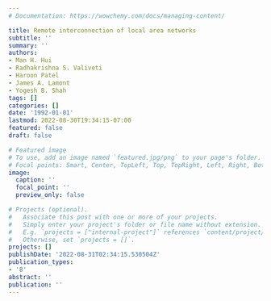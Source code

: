 ```yaml
---
# Documentation: https://wowchemy.com/docs/managing-content/

title: Remote interconnection of local area networks
subtitle: ''
summary: ''
authors:
- Man H. Hui
- Radhakrishna S. Valiveti
- Haroon Patel
- James A. Lamont
- Yogesh B. Shah
tags: []
categories: []
date: '1992-01-01'
lastmod: 2022-08-30T19:34:15-07:00
featured: false
draft: false

# Featured image
# To use, add an image named `featured.jpg/png` to your page's folder.
# Focal points: Smart, Center, TopLeft, Top, TopRight, Left, Right, BottomLeft, Bottom, BottomRight.
image:
  caption: ''
  focal_point: ''
  preview_only: false

# Projects (optional).
#   Associate this post with one or more of your projects.
#   Simply enter your project's folder or file name without extension.
#   E.g. `projects = ["internal-project"]` references `content/project/deep-learning/index.md`.
#   Otherwise, set `projects = []`.
projects: []
publishDate: '2022-08-31T02:34:15.530504Z'
publication_types:
- '8'
abstract: ''
publication: ''
---
```

